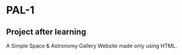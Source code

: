 # PAL-1
<h2>Project after learning</h2>
A Simple Space & Astronomy Gallery Website made only using HTML.

